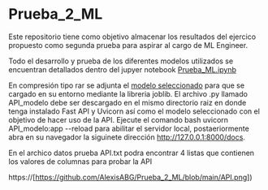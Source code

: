 # Prueba_2_ML
Este repositorio tiene como objetivo almacenar los resultados del ejercico propuesto como segunda prueba para aspirar al cargo de ML Engineer.

Todo el desarrollo y prueba de los diferentes modelos utilizados se encuentran detallados dentro del jupyer notebook [Prueba_ML.ipynb](https://github.com/AlexisABG/Prueba_2_ML/blob/d269674b0de6cdabc51cbeb419a15f31f06ae787/Prueba_ML.ipynb)

En compresión tipo rar se adjunta el [modelo seleccionado](https://github.com/AlexisABG/Prueba_2_ML/blob/a8d84ccb111fe1776f127d2584a45ec61a39de9f/rf_model.rar) para que se cargado en su entorno mediante la libreria joblib.
El archivo .py llamado API_modelo debe ser descargado en el mismo directorio raiz en donde tenga instalado Fast API y Uvicorn así como el modelo seleccionado con el objetivo de hacer uso de la API. Ejecute el comando bash uvicorn API_modelo:app --reload para abilitar el servidor local, postaeriormente abra en su navegador la siguinete dirección http://127.0.0.1:8000/docs.

En el archico datos prueba API.txt podra encontrar 4 listas que contienen los valores de columnas para probar la API

<span>https://[https://github.com/AlexisABG/Prueba_2_ML/blob/main/API.png]</span><span>)</span>
